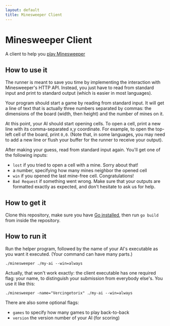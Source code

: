 ```yaml
---
layout: default
title: Minesweeper Client
---
```


Minesweeper Client
==================

A client to help you [play Minesweeper](http://minesweeper.nm.io)

## How to use it

The runner is meant to save you time by implementing the interaction with
Minesweeper's HTTP API. Instead, you just have to read from standard input
and print to standard output (which is easier in most languages).

Your program should start a game by reading from standard input. It will get a
line of text that is actually three numbers separated by commas: the dimensions
of the board (width, then height) and the number of mines on it.

At this point, your AI should start opening cells. To open a cell, print a new
line with its comma-separated x,y coordinate. For example, to open the
top-left cell of the board, print `0,0`. (Note that, in some languages, you
may need to add a new line or flush your buffer for the runner to receive
your output).

After making your guess, read from standard input again. You'll get one of the
following inputs:

- `lost` if you tried to open a cell with a mine. Sorry about that!
- a number, specifying how many mines neighbor the opened cell
- `win` if you opened the last mine-free cell. Congratulations!
- `Bad Request` if something went wrong. Make sure that your outputs are
  formatted exactly as expected, and don't hesitate to ask us for help.

## How to get it

Clone this repository, make sure you have
[Go installed](http://golang.org/doc/install), then run `go build` from inside
the repository.

## How to run it

Run the helper program, followed by the name of your AI's executable as you
want it executed. (Your command can have many parts.)

    ./minesweeper ./my-ai --win=always

Actually, that won't work exactly: the client executable has one required flag: 
your name, to distinguish your submission from everybody else's. 
You use it like this:

    ./minesweeper -name="Vercingetorix" ./my-ai --win=always

There are also some optional flags:

- `games` to specify how many games to play back-to-back
- `version` the version number of your AI (for scoring)
